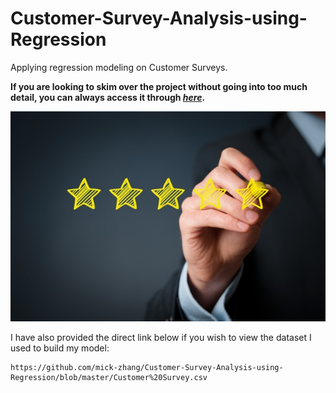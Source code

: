 # Customer-Survey-Analysis-using-Regression
Applying regression modeling on Customer Surveys.

**If you are looking to skim over the project without going into too much detail, you can always access it through [_here_](https://nbviewer.jupyter.org/github/mick-zhang/Customer-Survey-Analysis-using-Regression/blob/master/Customer%20Survey%20Github.ipynb?flush_cache=true).**

<img src="Customer%20Survey.jpg">

I have also provided the direct link below if you wish to view the dataset I used to build my model:

    https://github.com/mick-zhang/Customer-Survey-Analysis-using-Regression/blob/master/Customer%20Survey.csv
